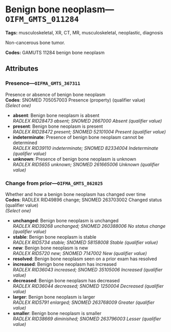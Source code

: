 # Benign bone neoplasm—`OIFM_GMTS_011284`

**Tags:** musculoskeletal, XR, CT, MR, musculoskeletal, neoplastic, diagnosis

Non-cancerous bone tumor.

**Codes:** GAMUTS 11284 benign bone neoplasm

## Attributes

### Presence—`OIFMA_GMTS_367311`

Presence or absence of benign bone neoplasm  
**Codes**: SNOMED 705057003 Presence (property) (qualifier value)  
*(Select one)*

- **absent**: Benign bone neoplasm is absent  
_RADLEX RID28473 absent; SNOMED 2667000 Absent (qualifier value)_
- **present**: Benign bone neoplasm is present  
_RADLEX RID28472 present; SNOMED 52101004 Present (qualifier value)_
- **indeterminate**: Presence of benign bone neoplasm cannot be determined  
_RADLEX RID39110 indeterminate; SNOMED 82334004 Indeterminate (qualifier value)_
- **unknown**: Presence of benign bone neoplasm is unknown  
_RADLEX RID5655 unknown; SNOMED 261665006 Unknown (qualifier value)_

### Change from prior—`OIFMA_GMTS_862025`

Whether and how a benign bone neoplasm has changed over time  
**Codes**: RADLEX RID49896 change; SNOMED 263703002 Changed status (qualifier value)  
*(Select one)*

- **unchanged**: Benign bone neoplasm is unchanged  
_RADLEX RID39268 unchanged; SNOMED 260388006 No status change (qualifier value)_
- **stable**: Benign bone neoplasm is stable  
_RADLEX RID5734 stable; SNOMED 58158008 Stable (qualifier value)_
- **new**: Benign bone neoplasm is new  
_RADLEX RID5720 new; SNOMED 7147002 New (qualifier value)_
- **resolved**: Benign bone neoplasm seen on a prior exam has resolved  
- **increased**: Benign bone neoplasm has increased  
_RADLEX RID36043 increased; SNOMED 35105006 Increased (qualifier value)_
- **decreased**: Benign bone neoplasm has decreased  
_RADLEX RID36044 decreased; SNOMED 1250004 Decreased (qualifier value)_
- **larger**: Benign bone neoplasm is larger  
_RADLEX RID5791 enlarged; SNOMED 263768009 Greater (qualifier value)_
- **smaller**: Benign bone neoplasm is smaller  
_RADLEX RID38669 diminished; SNOMED 263796003 Lesser (qualifier value)_
